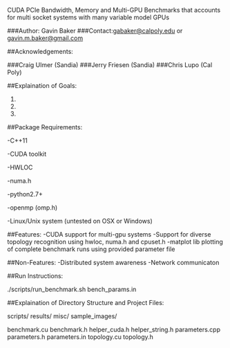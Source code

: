 CUDA PCIe Bandwidth, Memory and Multi-GPU Benchmarks that accounts for multi socket systems with many variable model GPUs

###Author: Gavin Baker
###Contact:gabaker@calpoly.edu or gavin.m.baker@gmail.com

##Acknowledgements: 

###Craig Ulmer (Sandia)
###Jerry Friesen (Sandia)
###Chris Lupo (Cal Poly)

##Explaination of Goals:

1)

2)

3)

##Package Requirements:

-C++11

-CUDA toolkit

-HWLOC

-numa.h

-python2.7+

-openmp (omp.h)

-Linux/Unix system (untested on OSX or Windows)

##Features:
-CUDA support for multi-gpu systems
-Support for diverse topology recognition using hwloc, numa.h and cpuset.h 
-matplot lib plotting of complete benchmark runs using provided parameter file

##Non-Features:
-Distributed system awareness
-Network communicaton


##Run Instructions:

./scripts/run_benchmark.sh bench_params.in

##Explaination of Directory Structure and Project Files:

scripts/
results/
misc/
sample_images/

benchmark.cu
benchmark.h
helper_cuda.h
helper_string.h
parameters.cpp
parameters.h
parameters.in
topology.cu
topology.h

